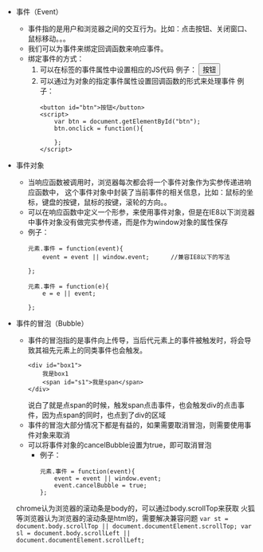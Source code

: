 - 事件（Event）
	- 事件指的是用户和浏览器之间的交互行为。比如：点击按钮、关闭窗口、鼠标移动。。。
	- 我们可以为事件来绑定回调函数来响应事件。
	- 绑定事件的方式：
		1. 可以在标签的事件属性中设置相应的JS代码
			例子：
				<button onclick="js代码。。。">按钮</button>
		2. 可以通过为对象的指定事件属性设置回调函数的形式来处理事件
			例子：
			```
			<button id="btn">按钮</button>
			<script>
				var btn = document.getElementById("btn");
				btn.onclick = function(){
				
				};
			</script>
			```

- 事件对象
	- 当响应函数被调用时，浏览器每次都会将一个事件对象作为实参传递进响应函数中，
		这个事件对象中封装了当前事件的相关信息，比如：鼠标的坐标，键盘的按键，鼠标的按键，滚轮的方向。。
	- 可以在响应函数中定义一个形参，来使用事件对象，但是在IE8以下浏览器中事件对象没有做完实参传递，而是作为window对象的属性保存
	- 例子：
		```
		元素.事件 = function(event){
			event = event || window.event;      //兼容IE8以下的写法
			
		};
		
		元素.事件 = function(e){
			e = e || event;
			
		};
		```
- 事件的冒泡（Bubble）
	- 事件的冒泡指的是事件向上传导，当后代元素上的事件被触发时，将会导致其祖先元素上的同类事件也会触发。
		```
		<div id="box1">
			我是box1
			<span id="s1">我是span</span>
		</div>
		```	    
		说白了就是点span的时候，触发span点击事件，也会触发div的点击事件，因为点span的同时，也点到了div的区域
	- 事件的冒泡大部分情况下都是有益的，如果需要取消冒泡，则需要使用事件对象来取消
	- 可以将事件对象的cancelBubble设置为true，即可取消冒泡
		- 例子：
			```
			元素.事件 = function(event){
				event = event || window.event;
				event.cancelBubble = true;
			};
			```
	
	chrome认为浏览器的滚动条是body的，可以通过body.scrollTop来获取
	火狐等浏览器认为浏览器的滚动条是html的，需要解决兼容问题
		```
		var st = document.body.scrollTop || document.documentElement.scrollTop;
		var sl = document.body.scrollLeft || document.documentElement.scrollLeft;
		```
	
	
	
	
	